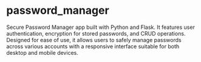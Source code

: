 # password_manager
Secure Password Manager app built with Python and Flask. It features user authentication, encryption for stored passwords, and CRUD operations. Designed for ease of use, it allows users to safely manage passwords across various accounts with a responsive interface suitable for both desktop and mobile devices.
